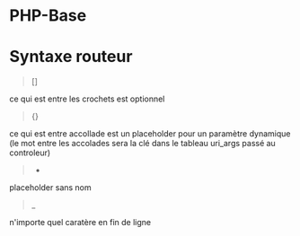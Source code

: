 # PHP-Base

# Syntaxe routeur

> []

ce qui est entre les crochets est optionnel

> {}

ce qui est entre accollade est un placeholder pour un paramètre dynamique (le mot entre les accolades sera la clé dans le tableau uri_args passé au controleur)

> *

placeholder sans nom

> _

n'importe quel caratère en fin de ligne
